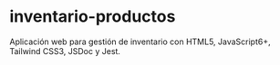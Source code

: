 # inventario-productos
Aplicación web para gestión de inventario con HTML5, JavaScript6+, Tailwind CSS3, JSDoc y Jest.
